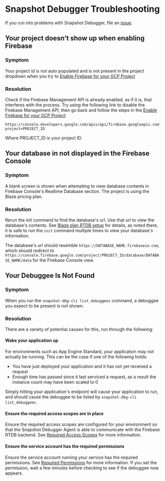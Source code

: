 # Snapshot Debugger Troubleshooting

If you run into problems with Snapshot Debugger, file an
[issue](https://github.com/GoogleCloudPlatform/snapshot-debugger/issues).

## Your project doesn’t show up when enabling Firebase

### Symptom

Your project id is not auto populated and is not present in the project dropdown
when you try to [Enable Firebase for your GCP Project][enable-firebase]

### Resolution

Check if the Firebase Management API is already enabled, as if it is, that
interferes with the process. Try using the following link to disable the
Firebase Management API, then go back and follow the steps in the [Enable
Firebase for your GCP Project][enable-firebase]

```
https://console.developers.google.com/apis/api/firebase.googleapis.com?project=PROJECT_ID
```

Where PROJECT_ID is your project ID.

## Your database in not displayed in the Firebase Console

### Symptom

A blank screen is shown when attempting to view database contents in Firebase
Console's Realtime Database section. The project is using the Blaze pricing
plan.

### Resolution

Rerun the init command to find the database's url. Use that url to view the
database's contents. See [Blaze plan RTDB setup][blaze-plan-setup] for
details, as noted there, it is safe to run the `init` command multiple times to
view your database's information.

The database's url should resemble `https://DATABASE_NAME.firebaseio.com`,
which should redirect to
`https://console.firebase.google.com/project/PROJECT_ID/database/DATABASE_NAME/data`
for the Firebase Console view.

[enable-firebase]: https://github.com/GoogleCloudPlatform/snapshot-debugger/blob/main/README.md#enable-firebase-for-your-google-cloud-project
[blaze-plan-setup]: https://github.com/GoogleCloudPlatform/snapshot-debugger/blob/main/README.md#blaze-plan-rtdb-setup

## Your Debuggee Is Not Found

### Symptom

When you run the `snapshot-dbg-cli list_debuggees` command, a debuggee you
expect to be present is not shown.

### Resolution

There are a variety of potential causes for this, run through the following:

#### Wake your application up

For environments such as App Engine Standard, your application may not actually
be running. This can be the case if one of the following holds:

* You have just deployed your application and it has not yet received a request
* Enough time has passed since it last serviced a request, as a result the
  instance count may have been scaled to 0

Simply hitting your application's endpoint will cause your application to run,
and should cause the debuggee to be listed by `snapshot-dbg-cli list_debuggees`.

#### Ensure the required access scopes are in place

Ensure the required access scopes are configured for your environment so that
the Snapshot Debugger Agent is able to communicate with the Firebase RTDB
backend. See [Required Access Scopes][access-scopes] for more information.

#### Ensure the service account has the required permissions

Ensure the service account running your service has the required permissions.
See [Required Permissions][required-permissions] for more information. If you
set the permission, wait a few minutes before checking to see if the debuggee
now appears.

[access-scopes]: https://github.com/GoogleCloudPlatform/snapshot-debugger/blob/main/docs/configuration.md#access-scopes
[required-permissions]: https://github.com/GoogleCloudPlatform/snapshot-debugger/blob/main/docs/configuration.md#service-account-permissions
